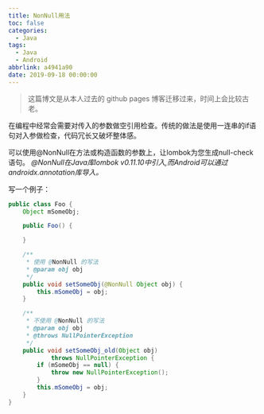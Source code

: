 ```yaml
---
title: NonNull用法
toc: false
categories:
  - Java
tags:
  - Java
  - Android
abbrlink: a4941a90
date: 2019-09-18 00:00:00
---
```



> 这篇博文是从本人过去的 github pages 博客迁移过来，时间上会比较古老。

在编程中经常会需要对传入的参数做空引用检查。传统的做法是使用一连串的if语句对入参做检查，代码冗长又破坏整体感。

<!--more-->

可以使用@NonNull在方法或构造函数的参数上，让lombok为您生成null-check语句。
*@NonNull在Java库lombok v0.11.10中引入,而Android可以通过androidx.annotation库导入。*

写一个例子：

```java
public class Foo {
    Object mSomeObj;

    public Foo() {

    }

    /**
     * 使用 @NonNull 的写法
     * @param obj obj
     */
    public void setSomeObj(@NonNull Object obj) {
        this.mSomeObj = obj;
    }

    /**
     * 不使用 @NonNull 的写法
     * @param obj obj
     * @throws NullPointerException
     */
    public void setSomeObj_old(Object obj) 
            throws NullPointerException {
        if (mSomeObj == null) {
            throw new NullPointerException();
        }
        this.mSomeObj = obj;
    }
}
```
